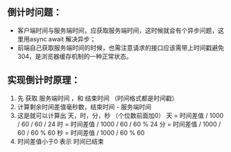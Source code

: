 ## 倒计时问题：
* 客户端时间与服务端时间，应获取服务端时间，这时候就会有个异步问题，这里用async await 解决异步；
* 前端自己获取服务端时间的时候，也需注意请求的接口应该需带上时间戳避免 304，是浏览器缓存机制的一种正常状态。


## 实现倒计时原理：
1. 先 获取 服务端时间 ，和 结束时间 （时间格式都是时间戳）
2. 计算剩余时间差值毫秒数，结束时间 - 服务端时间 
3. 这是就可以计算出 天，时，分，秒 （个位数前面加0）
   天 = 时间差值 / 1000 / 60 / 60 / 24
   时 = 时间差值 / 1000 / 60 / 60 % 24
   分 = 时间差值 / 1000 / 60 / 60 % 60
   秒 = 时间差值 / 1000 / 60 % 60
4. 时间差值小于0 表示 时间已结束
